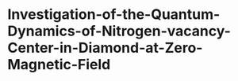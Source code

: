 # Investigation-of-the-Quantum-Dynamics-of-Nitrogen-vacancy-Center-in-Diamond-at-Zero-Magnetic-Field